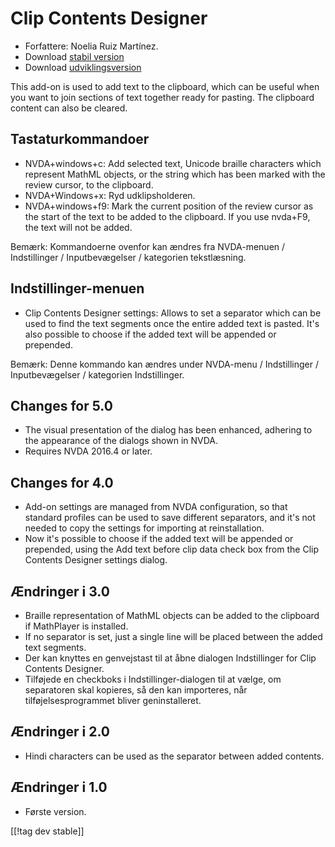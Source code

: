 # Clip Contents Designer #

*	Forfattere: Noelia Ruiz Martínez.
*	Download [stabil version][1]
*	Download [udviklingsversion][2]

This add-on is used to add text to the clipboard, which can be useful when
you want to join sections of text together ready for pasting.  The clipboard
content can also be cleared.

## Tastaturkommandoer ##
*	NVDA+windows+c: Add selected text, Unicode braille characters which
  represent MathML objects, or the string which has been marked with the
  review cursor, to the clipboard.
*	NVDA+Windows+x: Ryd udklipsholderen.
*	NVDA+windows+f9: Mark the current position of the review cursor as the start of the text to be added to the clipboard.
    If you use nvda+F9, the text will not be added.

Bemærk: Kommandoerne ovenfor kan ændres fra NVDA-menuen / Indstillinger /
Inputbevægelser / kategorien tekstlæsning.

## Indstillinger-menuen ##
*	Clip Contents Designer settings: Allows to set a separator which can be used to find the text segments once the entire added text is pasted.
It's also possible to choose if the added text will be appended or prepended.

Bemærk: Denne kommando kan ændres under NVDA-menu / Indstillinger /
Inputbevægelser / kategorien Indstillinger.

## Changes for 5.0 ##

*	The visual presentation of the dialog has been enhanced, adhering to the
  appearance of the dialogs shown in NVDA.
*	Requires NVDA 2016.4 or later.

## Changes for 4.0 ##
*	Add-on settings are managed from NVDA configuration, so that standard
  profiles can be used to save different separators, and it's not needed to
  copy the settings for importing at reinstallation.
*	Now it's possible to choose if the added text will be appended or
  prepended, using the Add text before clip data check box from the Clip
  Contents Designer settings dialog.

## Ændringer i 3.0 ##
*	Braille representation of MathML objects can be added to the clipboard if
  MathPlayer is installed.
*	If no separator is set, just a single line will be placed between the
  added text segments.
*	Der kan knyttes en genvejstast til at åbne dialogen Indstillinger for Clip
  Contents Designer.
*	Tilføjede en checkboks i Indstillinger-dialogen til at vælge, om
  separatoren skal kopieres, så den kan importeres, når
  tilføjelsesprogrammet bliver geninstalleret.

## Ændringer i 2.0 ##
*	Hindi characters can be used as the separator between added contents.

## Ændringer i 1.0 ##
*	Første version.

[[!tag dev stable]]

[1]: https://addons.nvda-project.org/files/get.php?file=ccd

[2]: https://addons.nvda-project.org/files/get.php?file=ccd-dev
